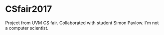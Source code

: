 # CSfair2017
Project from UVM CS fair.  Collaborated with student Simon Pavlow. I'm not a computer scientist.
